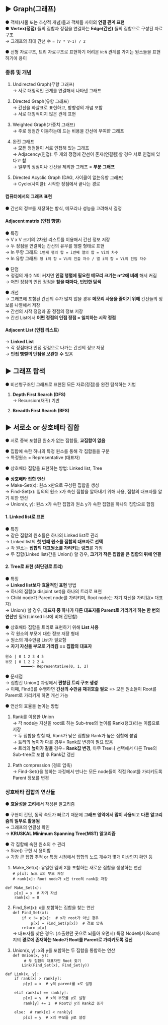 ## ▶ Graph(그래프)
● 객체(사물 또는 추상적 개념)들과 객체들 사이의 **연결 관계 표현**  
● **Vertex(정점)** 들의 집합과 정점을 연결하는 **Edge(간선)** 들의 집합으로 구성된 자료구조  
  → 그래프의 최대 간선 수 = `(V * V-1) / 2`  
  
● 선형 자료구조, 트리 자료구조로 표현하기 어려운 `N:N` 관계를 가지는 원소들을 표현하기에 용이  

### 종류 및 개념
1. Undirected Graph(무향 그래프)  
  → 서로 대칭적인 관계를 연결해서 나타낸 그래프  

2. Directed Graph(유향 그래프)  
  → 간선을 화살표로 표현하고, 방향성의 개념 포함  
  → 서로 대칭적이지 않은 관계 표현  
  
3. Weighted Graph(가중치 그래프)  
  → 주로 정점간 이동하는데 드는 비용을 간선에 부여햔 그래프  

4. 완전 그래프  
  → 모든 정점들이 서로 인접해 있는 그래프  
  → Adjacency(인접): 두 개의 정점에 간선이 존재(연결됨)할 경우 서로 인접해 있다고 함  
  → 일부의 정점이나 간선을 제외한 그래프 = **부분 그래프**  
  
5. Directed Acyclic Graph (DAG, 사이클이 없는유향 그래프)  
  → Cycle(사이클): 시작한 정점에서 끝나는 경로  
  
#### 컴퓨터에서의 그래프 표현
● 간선의 정보를 저장하는 방식, 메모리나 성능을 고려해서 결정  

#### **Adjacent matrix (인접 행렬)**  
● 특징  
  → V x V 크기의 2차원 리스트를 이용해서 간선 정보 저장    
  → 두 정점을 연결하는 간선의 유무를 행렬 형태로 표현  
  → In 무향 그래프: `i번째 행의 합 = i번째 열의 합 = Vi의 차수`  
  → In 유향 그래프: `행 i의 합 = Vi의 진출 차수 / 열 i의 합 = Vi의 진입 차수`  
  
● 단점  
→ 정점의 개수 N이 커지면 **인접 행렬에 필요한 메모리 크기는 n^2에 비례** 해서 커짐  
→ 어떤 정점의 인접 정점을 **찾을 때마다, 빈번한 탐색**  

● 개선  
→ 그래프에 포함된 간선의 수가 많지 않을 경우 **메모리 사용을 줄이기 위해** 간선들의 정보를 나열해서 저장  
→ 간선의 시작 정점과 끝 정점의 정보 저장  
→ 간선 List에서 **어떤 정점의 인접 정점 = 일치하는 시작 정점**  


#### **Adjacent List (인접 리스트)**  
  → **Linked List**  
  → 각 정점마다 인접 정점으로 나가는 간선의 정보 저장  
  → **인접 행렬의 단점을 보완**할 수 있음    


## ▶ 그래프 탐색
● 비선형구조인 그래프로 표현된 모든 자료(정점)를 완전 탐색하는 기법  

1. **Depth First Search (DFS)**  
  → Recursion(재귀) 기반  
  
2. **Breadth First Search (BFS)**  


## ▶ 서로소 or 상호배타 집합
● 서로 중복 포함된 원소가 없는 집합들, **교집합이 없음**  

● 집합에 속한 하나의 특정 원소를 통해 각 집합들을 구분  
  → 특정원소 = Representative (대표자)  

● 상호배타 집합을 표현하는 방법: Linked list, Tree  

● **상호배타 집합 연산**  
  → Make-Set(x): 원소 x만으로 구성된 집합을 생성  
  → Find-Set(x): 임의의 원소 x가 속한 집합을 알아내기 위해 사용, 집합의 대표자를 알기 위한 연산  
  → Union(x, y): 원소 x가 속한 집합과 원소 y가 속한 집합을 하나의 집합으로 합침  
  
#### 1. Linked list로 표현   
● 특징  
  → 같은 집합의 원소들은 하나의 Linked list로 관리  
  → Linked list의 **첫 번째 원소를 집합의 대표자로 선택**  
  → 각 원소는 **집합의 대표원소를 가리키는 링크**를 가짐  
  → 두 집합(Linked list)간을 Union() 할 경우, **크기가 작은 집합을 큰 집합의 뒤에 연결**  
   
#### 2. Tree로 표현 (최단경로 트리)
● 특징  
  → **Linked list보다 효율적인 표현** 방법  
  → 하나의 집합(a disjoint set)을 하나의 트리로 표현  
  → Child node가 Parent node를 가리키며, Root node는 자기 자신을 가리킴(= 대표자)  
  → Union() 할 경우, **대표자 중 하나가 다른 대표자를 Parent로 가리키게 하는 한 번의 연산**만 필요(Linked list에 비해 간단함)   

● 상호배타 집합을 트리로 표현하기 위해 **List 사용**  
  → 각 원소의 부모에 대한 정보 저장 형태  
  → 원소의 개수만큼 List가 필요함  
  → **자기 자신을 부모로 가리킴 == 집합의 대표자**  

  `원소 | 0 1 2 3 4 5`  
  `부모 | 0 1 2 2 2 4`    
  `       ━━━━━> Representative(0, 1, 2)`  

● 문제점  
  → 집합간 Union() 과정에서 **편향된 트리 구조 생성**  
  → 이때, Find()를 수행하면 **간선의 수만큼 재귀호출 필요** => 모든 원소들이 Root를 Parent로 가리키게 하면 개선 가능  

● 연산의 효율을 높이는 방법  
1. Rank를 이용한 Union  
  → 각 node는 자신을 root로 하는 Sub-tree의 높이를 Rank(랭크)라는 이름으로 저장  
  → 두 집합을 합칠 때, Rank가 낮은 집합을 Rank가 높은 집합에 붙임  
  → 트리의 높이가 다를 경우= Rank값 변경이 필요 없음  
  → 트리의 **높이가 같을** 경우= **Rank값 변경**, 아무 Tree나 선택해서 다른 Tree의 Sub-tree로 포함 후 Rank값 갱신     

2. Path compression (경로 압축)  
  → Find-Set()을 행하는 과정에서 만나는 모든 node들이 직접 Root를 가리키도록 Parent 정보를 변경   
  
### 상호배타 집합의 연산들  
● **효율성을 고려**해서 작성된 알고리즘  

● 구현이 간단, 동작 속도가 빠르기 때문에 **그래프 영역에서 많이 사용**되고 **다른 알고리즘의 일부로 활용됨**  
  → 그래프의 연결성 확인  
  → **KRUSKAL Minimum Spanning Tree(MST) 알고리즘**  

● 각 집합에 속한 원소의 수 관리  
  → Size() 구현 시 용이함  
  → 가장 큰 집합 추적 or 특정 시점에서 집합의 노드 개수가 몇개 이상인지 확인 등  
  

1. Make_Set(x): 유일한 멤버 X를 포함하는 새로운 집합을 생성하는 연산  
`# p[x]: 노드 x의 부모 저장`  
`# rank[x]: Root node가 x인 tree의 rank값 저장`  
  
`def Make_Set(x):`  
`    p[x] = x  # 자기 자신`  
`    rank[x] = 0`  

2. Find_Set(x): x를 포함하는 집합을 찾는 연산  
`def Find_Set(x):`  
`    if x != p[x]:  # x가 root가 아닌 경우`  
`        p[x] = Find_Set(p[x])  # 경로 압축`  
`    return p[x]`  
→ 대표자를 찾은 경우: (호출했던 곳으로 되돌아 오면서) 특정 Node에서 Root까지의 **경로에 존재하는 Node가 Root를 Parent로 가리키도록 갱신**  

3. Union(x, y): x와 y를 포함하는 두 집합을 통합하는 연산  
`def Union(x, y):`  
`     # 두 집합의 대표자인 Root 찾기`  
`    Link(Find_Set(x), Find_Set(y))`  

`def Link(x, y):`  
`    if rank[x] > rank[y]:`  
`        p[y] = x  # y의 parent를 x로 설정`  
  
`    elif rank[x] == rank[y]:`  
`        p[x] = y  # x의 부모를 y로 설정`  
`        rank[y] += 1  # Root인 y의 Rank값 증가`  
  
`    else:  # rank[x] < rank[y]`  
`        p[x] = y  # x의 부모를 y로 설정`  

